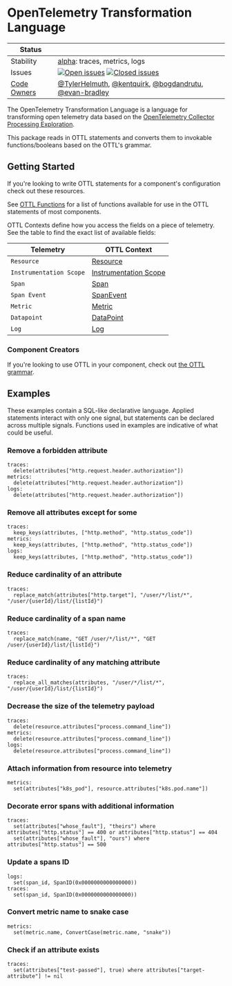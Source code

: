 # OpenTelemetry Transformation Language
<!-- status autogenerated section -->
| Status        |           |
| ------------- |-----------|
| Stability     | [alpha]: traces, metrics, logs   |
| Issues        | [![Open issues](https://img.shields.io/github/issues-search/open-telemetry/opentelemetry-collector-contrib?query=is%3Aissue%20is%3Aopen%20label%3Apkg%2Fottl%20&label=open&color=orange&logo=opentelemetry)](https://github.com/jacktomcat/opentelemetry-collector-contrib/issues?q=is%3Aopen+is%3Aissue+label%3Apkg%2Fottl) [![Closed issues](https://img.shields.io/github/issues-search/open-telemetry/opentelemetry-collector-contrib?query=is%3Aissue%20is%3Aclosed%20label%3Apkg%2Fottl%20&label=closed&color=blue&logo=opentelemetry)](https://github.com/jacktomcat/opentelemetry-collector-contrib/issues?q=is%3Aclosed+is%3Aissue+label%3Apkg%2Fottl) |
| [Code Owners](https://github.com/jacktomcat/opentelemetry-collector-contrib/blob/main/CONTRIBUTING.md#becoming-a-code-owner)    | [@TylerHelmuth](https://www.github.com/TylerHelmuth), [@kentquirk](https://www.github.com/kentquirk), [@bogdandrutu](https://www.github.com/bogdandrutu), [@evan-bradley](https://www.github.com/evan-bradley) |

[alpha]: https://github.com/open-telemetry/opentelemetry-collector#alpha
<!-- end autogenerated section -->

The OpenTelemetry Transformation Language is a language for transforming open telemetry data based on the [OpenTelemetry Collector Processing Exploration](https://github.com/open-telemetry/opentelemetry-collector/blob/main/docs/processing.md).

This package reads in OTTL statements and converts them to invokable functions/booleans based on the OTTL's grammar.

## Getting Started

If you're looking to write OTTL statements for a component's configuration check out these resources.

See [OTTL Functions](https://github.com/jacktomcat/opentelemetry-collector-contrib/tree/main/pkg/ottl/ottlfuncs#ottl-functions) for a list of functions available for use in the OTTL statements of most components.

OTTL Contexts define how you access the fields on a piece of telemetry. See the table to find the exact list of available fields:

| Telemetry               | OTTL Context                                                                                                                               |
|-------------------------|--------------------------------------------------------------------------------------------------------------------------------------------|
| `Resource`              | [Resource](https://github.com/jacktomcat/opentelemetry-collector-contrib/blob/main/pkg/ottl/contexts/ottlresource/README.md)           |
| `Instrumentation Scope` | [Instrumentation Scope](https://github.com/jacktomcat/opentelemetry-collector-contrib/blob/main/pkg/ottl/contexts/ottlscope/README.md) |
| `Span`                  | [Span](https://github.com/jacktomcat/opentelemetry-collector-contrib/blob/main/pkg/ottl/contexts/ottlspan/README.md)                   |
| `Span Event`            | [SpanEvent](https://github.com/jacktomcat/opentelemetry-collector-contrib/blob/main/pkg/ottl/contexts/ottlspanevent/README.md)         |
| `Metric`                | [Metric](https://github.com/jacktomcat/opentelemetry-collector-contrib/blob/main/pkg/ottl/contexts/ottlmetric/README.md)               |
| `Datapoint`             | [DataPoint](https://github.com/jacktomcat/opentelemetry-collector-contrib/blob/main/pkg/ottl/contexts/ottldatapoint/README.md)         |
| `Log`                   | [Log](https://github.com/jacktomcat/opentelemetry-collector-contrib/blob/main/pkg/ottl/contexts/ottllog/README.md)                     |

### Component Creators

If you're looking to use OTTL in your component, check out [the OTTL grammar](./LANGUAGE.md).

## Examples

These examples contain a SQL-like declarative language.  Applied statements interact with only one signal, but statements can be declared across multiple signals.  Functions used in examples are indicative of what could be useful.

### Remove a forbidden attribute

```
traces:
  delete(attributes["http.request.header.authorization"])
metrics:
  delete(attributes["http.request.header.authorization"])
logs:
  delete(attributes["http.request.header.authorization"])
```

### Remove all attributes except for some

```
traces:
  keep_keys(attributes, ["http.method", "http.status_code"])
metrics:
  keep_keys(attributes, ["http.method", "http.status_code"])
logs:
  keep_keys(attributes, ["http.method", "http.status_code"])
```

### Reduce cardinality of an attribute

```
traces:
  replace_match(attributes["http.target"], "/user/*/list/*", "/user/{userId}/list/{listId}")
```

### Reduce cardinality of a span name

```
traces:
  replace_match(name, "GET /user/*/list/*", "GET /user/{userId}/list/{listId}")
```

### Reduce cardinality of any matching attribute

```
traces:
  replace_all_matches(attributes, "/user/*/list/*", "/user/{userId}/list/{listId}")
```

### Decrease the size of the telemetry payload

```
traces:
  delete(resource.attributes["process.command_line"])
metrics:
  delete(resource.attributes["process.command_line"])
logs:
  delete(resource.attributes["process.command_line"])
```

### Attach information from resource into telemetry

```
metrics:
  set(attributes["k8s_pod"], resource.attributes["k8s.pod.name"])
```

### Decorate error spans with additional information

```
traces:
  set(attributes["whose_fault"], "theirs") where attributes["http.status"] == 400 or attributes["http.status"] == 404
  set(attributes["whose_fault"], "ours") where attributes["http.status"] == 500
```

### Update a spans ID

```
logs:
  set(span_id, SpanID(0x0000000000000000))
traces:
  set(span_id, SpanID(0x0000000000000000))
```

### Convert metric name to snake case

```
metrics:
  set(metric.name, ConvertCase(metric.name, "snake"))
```

### Check if an attribute exists

```
traces:
  set(attributes["test-passed"], true) where attributes["target-attribute"] != nil
```
